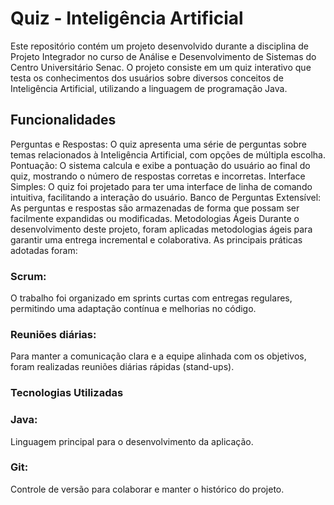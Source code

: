 # Quiz - Inteligência Artificial

Este repositório contém um projeto desenvolvido durante a disciplina de Projeto Integrador no curso de Análise e Desenvolvimento de Sistemas do Centro Universitário Senac. O projeto consiste em um quiz interativo que testa os conhecimentos dos usuários sobre diversos conceitos de Inteligência Artificial, utilizando a linguagem de programação Java.

## Funcionalidades
Perguntas e Respostas: O quiz apresenta uma série de perguntas sobre temas relacionados à Inteligência Artificial, com opções de múltipla escolha.
Pontuação: O sistema calcula e exibe a pontuação do usuário ao final do quiz, mostrando o número de respostas corretas e incorretas.
Interface Simples: O quiz foi projetado para ter uma interface de linha de comando intuitiva, facilitando a interação do usuário.
Banco de Perguntas Extensível: As perguntas e respostas são armazenadas de forma que possam ser facilmente expandidas ou modificadas.
Metodologias Ágeis
Durante o desenvolvimento deste projeto, foram aplicadas metodologias ágeis para garantir uma entrega incremental e colaborativa. As principais práticas adotadas foram:

### Scrum:
O trabalho foi organizado em sprints curtas com entregas regulares, permitindo uma adaptação contínua e melhorias no código.
### Reuniões diárias:
Para manter a comunicação clara e a equipe alinhada com os objetivos, foram realizadas reuniões diárias rápidas (stand-ups).
### Tecnologias Utilizadas
### Java:
Linguagem principal para o desenvolvimento da aplicação.
### Git:
Controle de versão para colaborar e manter o histórico do projeto.
